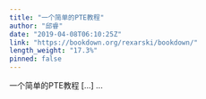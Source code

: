 ```yaml
---
title: "一个简单的PTE教程"
author: "邱睿"
date: "2019-04-08T06:10:25Z"
link: "https://bookdown.org/rexarski/bookdown/"
length_weight: "17.3%"
pinned: false
---
```


一个简单的PTE教程 [...] ...
